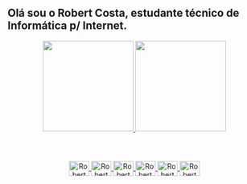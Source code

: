 ## Olá sou o Robert Costa, estudante técnico de Informática p/ Internet.

<div align="center">
  <a href="https://github.com/Gzuuiis">
  <img height="180em" src="https://github-readme-stats.vercel.app/api?username=Gzuuiis&show_icons=true&theme=dark&include_all_commits=true&count_private=true"/>
  <img height="180em" src="https://github-readme-stats.vercel.app/api/top-langs/?username=Gzuuiis&layout=compact&langs_count=7&theme=dark"/>
</div>

#

<div style="display: inline_block" align="center"><br>
  <img align="center" alt="Robert Costa" height="30" width="40" src="https://cdn.jsdelivr.net/gh/devicons/devicon/icons/javascript/javascript-original.svg">

<img align="center" alt="Robert Costa" height="30" width="40" src="https://cdn.jsdelivr.net/gh/devicons/devicon/icons/html5/html5-original.svg">

<img align="center" alt="Robert Costa" height="30" width="40" src="https://cdn.jsdelivr.net/gh/devicons/devicon/icons/css3/css3-original.svg">

<img align="center" alt="Robert Costa" height="30" width="40" src="https://cdn.jsdelivr.net/gh/devicons/devicon/icons/bootstrap/bootstrap-original.svg">

<img align="center" alt="Robert Costa" height="30" width="40" src="https://cdn.jsdelivr.net/gh/devicons/devicon/icons/php/php-original.svg">

<img align="center" alt="Robert Costa" height="30" width="40" src="https://cdn.jsdelivr.net/gh/devicons/devicon/icons/mysql/mysql-original.svg">

</div>

##
